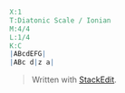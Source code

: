 
```abc
X:1
T:Diatonic Scale / Ionian
M:4/4
L:1/4
K:C
|ABcdEFG|
|ABc d|z a|
```

> Written with [StackEdit](https://stackedit.io/).
<!--stackedit_data:
eyJoaXN0b3J5IjpbLTE0OTk0Mjk1OTAsLTE2OTA0OTc5ODAsLT
E0NDcxOTk1OTMsNzMwOTk4MTE2XX0=
-->